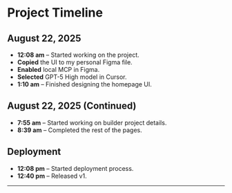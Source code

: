 # Project Timeline

## August 22, 2025

- **12:08 am** – Started working on the project.
- **Copied** the UI to my personal Figma file.
- **Enabled** local MCP in Figma.
- **Selected** GPT-5 High model in Cursor.
- **1:10 am** – Finished designing the homepage UI.

## August 22, 2025 (Continued)

- **7:55 am** – Started working on builder project details.
- **8:39 am** – Completed the rest of the pages.

## Deployment

- **12:08 pm** – Started deployment process.
- **12:40 pm** – Released v1.

---

